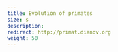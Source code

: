 ```yaml
---
title: Evolution of primates
size: s
description: 
redirect: http://primat.dianov.org
weight: 50
---
```


